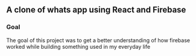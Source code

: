 ## A clone of whats app using React and Firebase

### Goal
The goal of this project was to get a better understanding of how firebase worked while building something used in my everyday life
